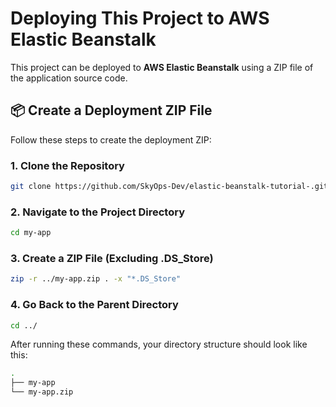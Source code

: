 # Deploying This Project to AWS Elastic Beanstalk

This project can be deployed to **AWS Elastic Beanstalk** using a ZIP file of the application source code.

## 📦 Create a Deployment ZIP File

Follow these steps to create the deployment ZIP:

### 1. Clone the Repository

```bash
git clone https://github.com/SkyOps-Dev/elastic-beanstalk-tutorial-.git
```

### 2. Navigate to the Project Directory
```bash
cd my-app
```

### 3. Create a ZIP File (Excluding .DS_Store)
```bash
zip -r ../my-app.zip . -x "*.DS_Store"
```

### 4. Go Back to the Parent Directory
```bash
cd ../
```

After running these commands, your directory structure should look like this:

```bash
.
├── my-app
└── my-app.zip
```